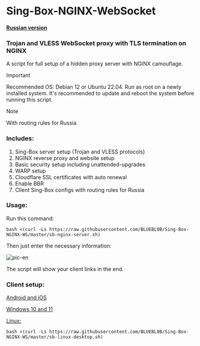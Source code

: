 # Sing-Box-NGINX-WebSocket

[**Russian version**](https://github.com/BLUEBL0B/Sing-Box-NGINX-WS/blob/main/README.md)

### Trojan and VLESS WebSocket proxy with TLS termination on NGINX
A script for full setup of a hidden proxy server with NGINX camouflage.

> [!IMPORTANT]
> Recommended OS: Debian 12 or Ubuntu 22.04. Run as root on a newly installed system. It's recommended to update and reboot the system before running this script.

> [!NOTE]
> With routing rules for Russia.
 
### Includes:
1) Sing-Box server setup (Trojan and VLESS protocols)
2) NGINX reverse proxy and website setup
3) Basic security setup including unattended-upgrades
4) WARP setup
5) Cloudflare SSL certificates with auto renewal
6) Enable BBR
7) Client Sing-Box configs with routing rules for Russia
 
### Usage:

Run this command:

```
bash <(curl -Ls https://raw.githubusercontent.com/BLUEBL0B/Sing-Box-NGINX-WS/master/sb-nginx-server.sh)
```
Then just enter the necessary information:

![pic-en](https://github.com/user-attachments/assets/cbe29aa6-53db-483e-9529-d524d5141bb4)

The script will show your client links in the end.

### Client setup:
[Android and iOS](https://github.com/BLUEBL0B/Sing-Box-NGINX-WS/blob/main/Client-Guidelines/Sing-Box-Android-iOS-en.pdf)

[Windows 10 and 11](https://github.com/BLUEBL0B/Sing-Box-NGINX-WS/blob/main/Client-Guidelines/Sing-Box-Windows-10-11-en.pdf)

[Linux:](https://github.com/BLUEBL0B/Sing-Box-NGINX-WS/blob/main/README-ENG.md#client-setup)
```
bash <(curl -Ls https://raw.githubusercontent.com/BLUEBL0B/Sing-Box-NGINX-WS/master/sb-linux-desktop.sh)
```
